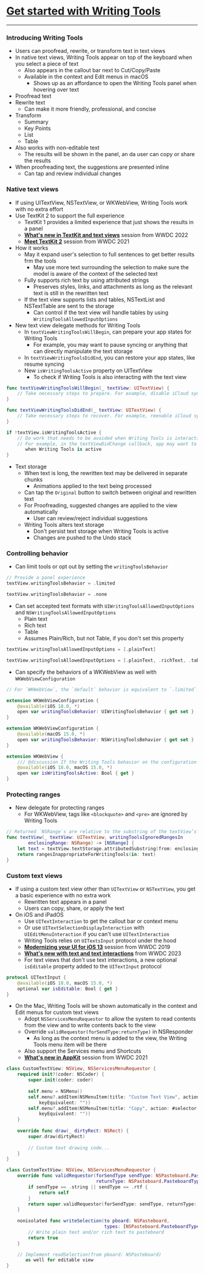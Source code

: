 # [**Get started with Writing Tools**](https://developer.apple.com/videos/play/wwdc2024-10168)

---

### **Introducing Writing Tools**

* Users can proofread, rewrite, or transform text in text views
* In native text views, Writing Tools appear on top of the keyboard when you select a piece of text
    * Also appears in the callout bar next to Cut/Copy/Paste
    * Available in the context and Edit menus in macOS
        * Shows up as an affordance to open the Writing Tools panel when hovering over text
* Proofread text
* Rewrite text
    * Can make it more friendly, professional, and concise
* Transform
    * Summary
    * Key Points
    * List
    * Table
* Also works with non-editable text
    * The results will be shown in the panel, an da user can copy or share the results
* When proofreading text, the suggestions are presented inline
    * Can tap and review individual changes

### **Native text views**

* If using UITextView, NSTextView, or WKWebView, Writing Tools work with no extra effort
* Use TextKit 2 to support the full experience
    * TextKit 1 provides a limited experience that just shows the results in a panel
    * [**What's new in TextKit and text views**](https://developer.apple.com/videos/play/wwdc2022/10090/) session from WWDC 2022
    * [**Meet TextKit 2**](https://developer.apple.com/videos/play/wwdc2021/10061) session from WWDC 2021
* How it works
    * May it expand user's selection to full sentences to get better results frm the tools
        * May use more text surrounding the selection to make sure the model is aware of the context of the selected text
    * Fully supports rich text by using attributed strings
        * Preserves styles, links, and attachments as long as the relevant text is still in the rewritten text
    * If the text view supports lists and tables, NSTextList and NSTextTable are sent to the storage
        * Can control if the text view will handle tables by using `WritingToolsAllowedInputOptions`
* New text view delegate methods for Writing Tools
    * In `textViewWritingToolsWillBegin`,  can prepare your app states for Writing Tools
        * For example, you may want to pause syncing or anything that can directly manipulate the text storage
    * In `textViewWritingToolsDidEnd`, you can restore your app states, like resume syncing
    * New `isWritingToolsActive` property on UITextView
        * To check if Writing Tools is also interacting with the text view

```swift
func textViewWritingToolsWillBegin(_ textView: UITextView) {
    // Take necessary steps to prepare. For example, disable iCloud sync.
}

func textViewWritingToolsDidEnd(_ textView: UITextView) {
    // Take necessary steps to recover. For example, reenable iCloud sync.
}

if !textView.isWritingToolsActive {
    // Do work that needs to be avoided when Writing Tools is interacting with text view
    // For example, in the textViewDidChange callback, app may want to avoid certain things
       when Writing Tools is active
}
```

* Text storage
    * When text is long, the rewritten text may be delivered in separate chunks
        * Animations applied to the text being processed
    * Can tap the `Original` button to switch between original and rewritten text
    * For Proofreading, suggested changes are applied to the view automatically
        * User can review/reject individual suggestions
    * Writing Tools alters text storage
        * Don't persist text storage when Writing Tools is active
        * Changes are pushed to the Undo stack

### **Controlling behavior**

* Can limit tools or opt out by setting the `writingToolsBehavior`

```swift
// Provide a panel experience
textView.writingToolsBehavior = .limited

textView.writingToolsBehavior = .none
```

* Can set accepted text formats with `UIWritingToolsAllowedInputOptions` and `NSWritingToolsAllowedInputOptions`
    * Plain text
    * Rich text
    * Table
    * Assumes Plain/Rich, but not Table, if you don't set this property

```swift
textView.writingToolsAllowedInputOptions = [.plainText]

textView.writingToolsAllowedInputOptions = [.plainText, .richText, .table]
```

* Can specify the behaviors of a WKWebView as well with `WKWebViewConfiguration`

```swift
// For `WKWebView`, the `default` behavior is equivalent to `.limited`

extension WKWebViewConfiguration {
    @available(iOS 18.0, *)
    open var writingToolsBehavior: UIWritingToolsBehavior { get set }
}

extension WKWebViewConfiguration {
    @available(macOS 15.0, *)
    open var writingToolsBehavior: NSWritingToolsBehavior { get set }
}

extension WKWebView {
    /// @discussion If the Writing Tools behavior on the configuration is `.limited`, this will always be `false`.
    @available(iOS 18.0, macOS 15.0, *)
    open var isWritingToolsActive: Bool { get }
}
```

### **Protecting ranges**

* New delegate for protecting ranges
    * For WKWebView, tags like `<blockquote>` and `<pre>` are ignored by Writing Tools

```swift
// Returned `NSRange`s are relative to the substring of the textView’s textStorage from `enclosingRange`
func textView(_ textView: UITextView, writingToolsIgnoredRangesIn
        enclosingRange: NSRange) -> [NSRange] {
    let text = textView.textStorage.attributedSubstring(from: enclosingRange)
    return rangesInappropriateForWritingTools(in: text)
}
```

### **Custom text views**

* If using a custom text view other than `UITextView` or `NSTextView`, you get a basic experience with no extra work
    * Rewritten text appears in a panel
    * Users can copy, share, or apply the text
* On iOS and iPadOS
    * Use `UITextInteraction` to get the callout bar or context menu
    * Or use `UITextSelectionDisplayInteraction` with `UIEditMenuInteraction` if you can't use `UITextInteraction`
    * Writing Tools relies on `UITextsInput` protocol under the hood
    * [**Modernizing your UI for iOS 13**](https://developer.apple.com/videos/play/wwdc2019/224/) session from WWDC 2019
    * [**What's new with text and text interactions**](../2023/What's%20new%20with%20text%20and%20text%20interactions.md) from WWDC 2023 
    * For text views that don't use text interactions, a new optional `isEditable` property added to the `UITextInput` protocol

```swift
protocol UITextInput {
    @available(iOS 18.0, macOS 15.0, *)
    optional var isEditable: Bool { get }
}
```

* On the Mac, Writing Tools will be shown automatically in the context and Edit menus for custom text views
    * Adopt `NSServicesMenuRequestor` to allow the system to read contents from the view and to write contents back to the view
    * Override `validRequestor(forSendType:returnType)` in NSResponder
        * As long as the context menu is added to the view, the Writing Tools menu item will be there
    * Also support the Services menu and Shortcuts
    * [**What's new in AppKit**](https://developer.apple.com/videos/play/wwdc2021/10054/) session from WWDC 2021

```swift
class CustomTextView: NSView, NSServicesMenuRequestor {
    required init?(coder: NSCoder) {
        super.init(coder: coder)
        
        self.menu = NSMenu()
        self.menu?.addItem(NSMenuItem(title: "Custom Text View", action: nil,
            keyEquivalent: ""))
        self.menu?.addItem(NSMenuItem(title: "Copy", action: #selector(copy(_:)), 
            keyEquivalent: ""))
    }
  
    override func draw(_ dirtyRect: NSRect) {
        super.draw(dirtyRect)
        
        // Custom text drawing code...
    }
}
```

```swift
class CustomTextView: NSView, NSServicesMenuRequestor {
    override func validRequestor(forSendType sendType: NSPasteboard.PasteboardType?, 
                                 returnType: NSPasteboard.PasteboardType?) -> Any? {
        if sendType == .string || sendType == .rtf {
            return self
        }
        return super.validRequestor(forSendType: sendType, returnType: returnType)
    }
    
    nonisolated func writeSelection(to pboard: NSPasteboard,
                                    types: [NSPasteboard.PasteboardType]) -> Bool {
        // Write plain text and/or rich text to pasteboard
        return true
    }

    // Implement readSelection(from pboard: NSPasteboard)
       as well for editable view
}
```
